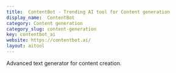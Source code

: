 ```yaml
---
title:  ContentBot - Trending AI tool for Content generation
display_name:  ContentBot
category: Content generation
category_slug: content-generation
key: contentbot_ai
website: https://contentbot.ai/
layout: aitool
---
```


Advanced text generator for content creation.
